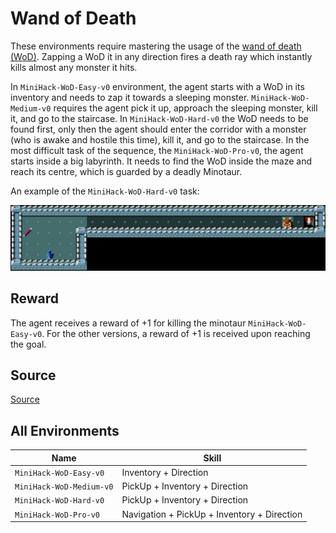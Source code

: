# Wand of Death

These environments require mastering the usage of the [wand of death (WoD)](https://nethackwiki.com/wiki/Wand_of_death).
Zapping a WoD it in any direction fires a death ray which
instantly kills almost any monster it hits.

In `MiniHack-WoD-Easy-v0` environment,
the agent starts with a WoD in its inventory and needs to zap it towards a
sleeping monster. `MiniHack-WoD-Medium-v0` requires the agent pick it up, approach
the sleeping monster, kill it, and go to the staircase. In `MiniHack-WoD-Hard-v0` the
WoD needs to be found first, only then the agent should enter the corridor with
a monster (who is awake and hostile this time), kill it, and go to the
staircase. In the most difficult task of the sequence, the `MiniHack-WoD-Pro-v0`,
the agent starts inside a big labyrinth. It needs to find the WoD inside the
maze and reach its centre, which is guarded by a deadly Minotaur.

An example of the `MiniHack-WoD-Hard-v0` task:

![](../imgs/wod.png)

## Reward

The agent receives a reward of +1 for killing the minotaur `MiniHack-WoD-Easy-v0`. For the other versions, a reward of +1 is received upon reaching the goal.

## Source

[Source](https://github.com/facebookresearch/minihack/blob/main/minihack/envs/skills_wod.py)

## All Environments

| Name                     | Skill                                       |
| ------------------------ | ------------------------------------------- |
| `MiniHack-WoD-Easy-v0`   | Inventory + Direction                       |
| `MiniHack-WoD-Medium-v0` | PickUp + Inventory + Direction              |
| `MiniHack-WoD-Hard-v0`   | PickUp + Inventory + Direction              |
| `MiniHack-WoD-Pro-v0`    | Navigation + PickUp + Inventory + Direction |